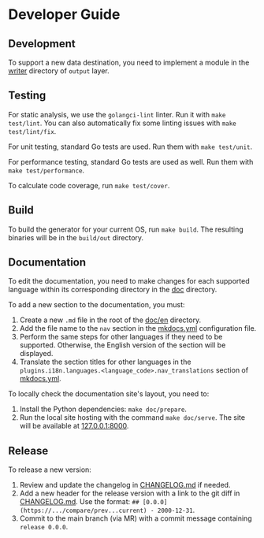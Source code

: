 # Developer Guide

## Development

To support a new data destination, you need to implement a module in
the [writer](../../internal/generator/output/general/writer) directory of `output` layer.

## Testing

For static analysis, we use the `golangci-lint` linter.
Run it with `make test/lint`.
You can also automatically fix some linting issues with `make test/lint/fix`.

For unit testing, standard Go tests are used.
Run them with `make test/unit`.

For performance testing, standard Go tests are used as well.
Run them with `make test/performance`.

To calculate code coverage, run `make test/cover`.

## Build

To build the generator for your current OS, run `make build`.
The resulting binaries will be in the `build/out` directory.

## Documentation

To edit the documentation, you need to make changes for each supported language
within its corresponding directory in the [doc](../../doc) directory.

To add a new section to the documentation, you must:

1. Create a new `.md` file in the root of the [doc/en](../../doc/en) directory.
2. Add the file name to the `nav` section in the [mkdocs.yml](../../mkdocs.yml) configuration file.
3. Perform the same steps for other languages if they need to be supported.
   Otherwise, the English version of the section will be displayed.
4. Translate the section titles for other languages in the `plugins.i18n.languages.<language_code>.nav_translations`
   section of [mkdocs.yml](../../mkdocs.yml).

To locally check the documentation site's layout, you need to:

1. Install the Python dependencies: `make doc/prepare`.
2. Run the local site hosting with the command `make doc/serve`.
   The site will be available at [127.0.0.1:8000](http://127.0.0.1:8000).

## Release

To release a new version:

1. Review and update the changelog in [CHANGELOG.md](../../CHANGELOG.md) if needed.
2. Add a new header for the release version with a link to the git diff in [CHANGELOG.md](../../CHANGELOG.md).
   Use the format: `## [0.0.0](https://.../compare/prev...current) - 2000-12-31`.
3. Commit to the main branch (via MR) with a commit message containing `release 0.0.0`.
